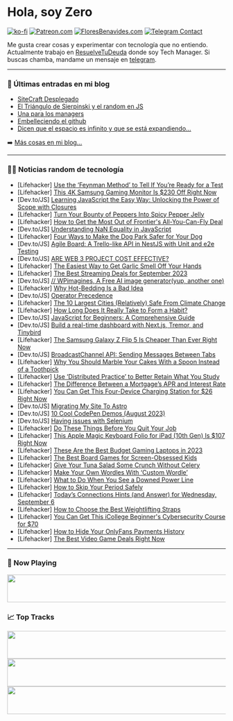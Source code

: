 # Hola, soy Zero

[![ko-fi](https://ko-fi.com/img/githubbutton_sm.svg)](https://ko-fi.com/J3J4N0LUK)
[![Patreon.com](https://img.shields.io/endpoint.svg?url=https%3A%2F%2Fshieldsio-patreon.vercel.app%2Fapi%3Fusername%3Dzerodragon%26type%3Dpatrons&style=for-the-badge)](https://patreon.com/zerodragon)
[![FloresBenavides.com](https://img.shields.io/website?down_message=oops&label=MiBlog&style=for-the-badge&up_message=online&url=https%3A%2F%2Ffloresbenavides.com)](https://floresbenavides.com)
[![Telegram Contact](https://img.shields.io/badge/escr%C3%ADbeme-ZeroDragon-%2326A5E4?style=for-the-badge&logo=telegram)](https://t.me/zerodragon)

Me gusta crear cosas y experimentar con tecnología que no entiendo.
Actualmente trabajo en [ResuelveTuDeuda](http://github.com/resuelve) donde soy Tech Manager.
Si buscas chamba, mandame un mensaje en [telegram](https://t.me/zerodragon).

---

### 📕 Últimas entradas en mi blog
<!-- BLOG-POST-LIST:START -->
- [SiteCraft Desplegado](https://floresbenavides.com/sitecraft-desplegado/)
- [El Triángulo de Sierpinski y el random en JS](https://floresbenavides.com/el-triangulo-de-sierpinski-y-el-random-en-js/)
- [Una para los managers](https://floresbenavides.com/una-para-los-managers/)
- [Embelleciendo el github](https://floresbenavides.com/embelleciendo-el-github/)
- [Dicen que el espacio es infinito y que se está expandiendo…](https://floresbenavides.com/dicen-que-el-espacio-es-infinito-y-que-se-esta-expandiendo/)
<!-- BLOG-POST-LIST:END -->

➡️ [Más cosas en mi blog...](https://floresbenavides.com)

---

### 👨‍💻 Noticias random de tecnología
<!-- TECH-POSTS:START -->
- [Lifehacker] [Use the ‘Feynman Method’ to Tell If You’re Ready for a Test](https://lifehacker.com/use-the-feynman-method-to-study-1850809398?utm_source=regular)
- [Lifehacker] [This 4K Samsung Gaming Monitor Is $230 Off Right Now](https://lifehacker.com/this-4k-samsung-gaming-monitor-is-230-off-right-now-1850809686?utm_source=regular)
- [Dev.to/JS] [Learning JavaScript the Easy Way: Unlocking the Power of Scope with Closures](https://dev.to/unkletayo/learning-javascript-the-easy-way-unlocking-the-power-of-scope-with-closures-3mgb)
- [Lifehacker] [Turn Your Bounty of Peppers Into Spicy Pepper Jelly](https://lifehacker.com/easy-pepper-jelly-recipe-for-canning-1850809366?utm_source=regular)
- [Lifehacker] [How to Get the Most Out of Frontier&#39;s All-You-Can-Fly Deal](https://lifehacker.com/how-to-get-the-most-out-of-frontiers-all-you-can-fly-de-1850085576?utm_source=regular)
- [Dev.to/JS] [Understanding NaN Equality in JavaScript](https://dev.to/mmvergara/understanding-nan-equality-in-javascript-n10)
- [Lifehacker] [Four Ways to Make the Dog Park Safer for Your Dog](https://lifehacker.com/are-dog-parks-safe-for-dogs-1850809221?utm_source=regular)
- [Dev.to/JS] [Agile Board: A Trello-like API in NestJS with Unit and e2e Testing](https://dev.to/malikidrees/agile-board-a-trello-like-api-in-nestjs-with-unit-and-e2e-testing-4823)
- [Dev.to/JS] [ARE WEB 3 PROJECT COST EFFECTIVE?](https://dev.to/scofieldidehen/are-web-3-project-cost-effective-34jn)
- [Lifehacker] [The Easiest Way to Get Garlic Smell Off Your Hands](https://lifehacker.com/the-easiest-way-to-get-garlic-smell-off-your-hands-1850809774?utm_source=regular)
- [Lifehacker] [The Best Streaming Deals for September 2023](https://lifehacker.com/best-streaming-deals-1850763728?utm_source=regular)
- [Dev.to/JS] [// WPimagines, A Free AI image generator&lpar;yup, another one&rpar;](https://dev.to/webplayground/-wpimagines-a-free-ai-image-generatoryup-another-one-3gaa)
- [Lifehacker] [Why Hot-Bedding Is a Bad Idea](https://lifehacker.com/why-hot-bedding-is-a-bad-idea-1850809336?utm_source=regular)
- [Dev.to/JS] [Operator Precedence](https://dev.to/zouhair_sahtout/operator-precedence-3065)
- [Lifehacker] [The 10 Largest Cities &lpar;Relatively&rpar; Safe From Climate Change](https://lifehacker.com/us-cities-safest-from-climate-change-1850809083?utm_source=regular)
- [Lifehacker] [How Long Does It Really Take to Form a Habit?](https://lifehacker.com/how-long-does-it-really-take-to-form-a-habit-1849470134?utm_source=regular)
- [Dev.to/JS] [JavaScript for Beginners: A Comprehensive Guide](https://dev.to/grenishrai/javascript-for-beginners-a-comprehensive-guide-387k)
- [Dev.to/JS] [Build a real-time dashboard with Next.js, Tremor, and Tinybird](https://dev.to/tinybirdco/build-a-real-time-dashboard-with-nextjs-tremor-and-tinybird-2gfl)
- [Lifehacker] [The Samsung Galaxy Z Flip 5 Is Cheaper Than Ever Right Now](https://lifehacker.com/the-samsung-galaxy-z-flip-5-is-cheaper-than-ever-right-1850808852?utm_source=regular)
- [Dev.to/JS] [BroadcastChannel API: Sending Messages Between Tabs](https://dev.to/naimur/broadcastchannel-api-sending-messages-between-tabs-59m9)
- [Lifehacker] [Why You Should Marble Your Cakes With a Spoon Instead of a Toothpick](https://lifehacker.com/why-you-should-marble-your-cakes-with-a-spoon-instead-o-1850808851?utm_source=regular)
- [Lifehacker] [Use ‘Distributed Practice’ to Better Retain What You Study](https://lifehacker.com/use-distributed-practice-to-better-retain-what-you-st-1850808691?utm_source=regular)
- [Lifehacker] [The Difference Between a Mortgage’s APR and Interest Rate](https://lifehacker.com/difference-between-apr-and-interest-rate-1850808813?utm_source=regular)
- [Lifehacker] [You Can Get This Four-Device Charging Station for $26 Right Now](https://lifehacker.com/you-can-get-this-four-device-charging-station-for-26-r-1850806555?utm_source=regular)
- [Dev.to/JS] [Migrating My Site To Astro](https://dev.to/noobscience123/migrating-my-site-to-astro-37ic)
- [Dev.to/JS] [10 Cool CodePen Demos &lpar;August 2023&rpar;](https://dev.to/alvaromontoro/10-cool-codepen-demos-august-2023-bge)
- [Dev.to/JS] [Having issues with Selenium](https://dev.to/sohailalam2696/having-issues-with-selenium-2l65)
- [Lifehacker] [Do These Things Before You Quit Your Job](https://lifehacker.com/do-these-things-before-you-quit-your-job-1850765783?utm_source=regular)
- [Lifehacker] [This Apple Magic Keyboard Folio for iPad &lpar;10th Gen&rpar; Is $107 Right Now](https://lifehacker.com/this-apple-magic-keyboard-folio-for-ipad-10th-gen-is-1850792794?utm_source=regular)
- [Lifehacker] [These Are the Best Budget Gaming Laptops in 2023](https://lifehacker.com/best-budget-gaming-laptops-1850806628?utm_source=regular)
- [Lifehacker] [The Best Board Games for Screen-Obsessed Kids](https://lifehacker.com/best-board-games-kids-1850807151?utm_source=regular)
- [Lifehacker] [Give Your Tuna Salad Some Crunch Without Celery](https://lifehacker.com/tuna-salad-without-celery-1850805972?utm_source=regular)
- [Lifehacker] [Make Your Own Wordles With ‘Custom Wordle’](https://lifehacker.com/make-your-own-wordles-with-custom-wordle-1850805310?utm_source=regular)
- [Lifehacker] [What to Do When You See a Downed Power Line](https://lifehacker.com/what-to-do-when-you-see-a-downed-power-line-1850803210?utm_source=regular)
- [Lifehacker] [How to Skip Your Period Safely](https://lifehacker.com/how-to-skip-your-period-safely-1850804859?utm_source=regular)
- [Lifehacker] [Today’s Connections Hints &lpar;and Answer&rpar; for Wednesday, September 6](https://lifehacker.com/connections-answer-today-september-6-2023-1850803720?utm_source=regular)
- [Lifehacker] [How to Choose the Best Weightlifting Straps](https://lifehacker.com/the-three-types-of-deadlift-straps-and-how-to-choose-t-1847467436?utm_source=regular)
- [Lifehacker] [You Can Get This iCollege Beginner&#39;s Cybersecurity Course for $70](https://lifehacker.com/you-can-get-this-icollege-beginners-cybersecurity-cours-1850792590?utm_source=regular)
- [Lifehacker] [How to Hide Your OnlyFans Payments History](https://lifehacker.com/how-to-hide-your-onlyfans-payments-history-1850805975?utm_source=regular)
- [Lifehacker] [The Best Video Game Deals Right Now](https://lifehacker.com/best-video-game-deals-1850752341?utm_source=regular)<!-- TECH-POSTS:END -->

---

### 🎵 Now Playing
<a href="https://spotify-now-playing-dun.vercel.app/now-playing?open"><img src="https://spotify-now-playing-dun.vercel.app/now-playing" width="540" height="64"></a>

### 📈 Top Tracks
<a href="https://spotify-now-playing-dun.vercel.app/top-tracks?i=1&open"><img src="https://spotify-now-playing-dun.vercel.app/top-tracks?i=1" width="540" height="64"></a>
<a href="https://spotify-now-playing-dun.vercel.app/top-tracks?i=2&open"><img src="https://spotify-now-playing-dun.vercel.app/top-tracks?i=2" width="540" height="64"></a>
<a href="https://spotify-now-playing-dun.vercel.app/top-tracks?i=3&open"><img src="https://spotify-now-playing-dun.vercel.app/top-tracks?i=3" width="540" height="64"></a>
